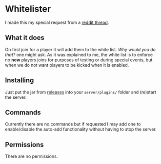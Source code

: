# Whitelister

I made this my special request from a [reddit thread](link). 

## What it does

On first join for a player it will add them to the white list.
*Why would you do that?* one might ask. 
As it was explained to me, the white list is to enforce no **new** players joins for purposes of testing or during special events, but when we do not want players to be kicked when it is enabled.

## Installing

Just put the jar from [releases](link) into your `server/plugins/` folder and (re)start the server. 

## Commands

Currently there are no commands but if requested I may add one to enable/disable the auto-add functionality without having to stop the server.

## Permissions

There are no permissions.
